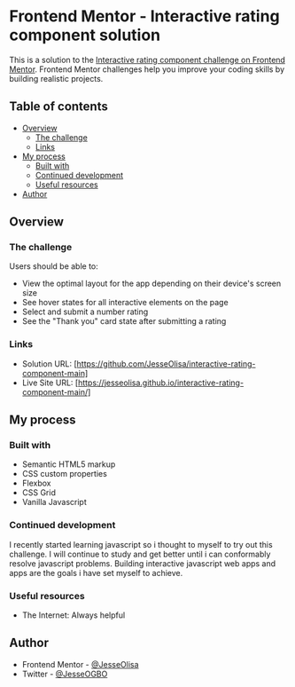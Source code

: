 # Frontend Mentor - Interactive rating component solution

This is a solution to the [Interactive rating component challenge on Frontend Mentor](https://www.frontendmentor.io/challenges/interactive-rating-component-koxpeBUmI). Frontend Mentor challenges help you improve your coding skills by building realistic projects. 

## Table of contents

- [Overview](#overview)
  - [The challenge](#the-challenge)
  - [Links](#links)
- [My process](#my-process)
  - [Built with](#built-with)
  - [Continued development](#continued-development)
  - [Useful resources](#useful-resources)
- [Author](#author)


## Overview

### The challenge

Users should be able to:

- View the optimal layout for the app depending on their device's screen size
- See hover states for all interactive elements on the page
- Select and submit a number rating
- See the "Thank you" card state after submitting a rating


### Links

- Solution URL: [https://github.com/JesseOlisa/interactive-rating-component-main]
- Live Site URL: [https://jesseolisa.github.io/interactive-rating-component-main/]
## My process

### Built with

- Semantic HTML5 markup
- CSS custom properties
- Flexbox
- CSS Grid
- Vanilla Javascript


### Continued development
I recently started learning javascript so i thought to myself to try out this challenge.
I will continue to study and get better until i can conformably resolve javascript problems. 
Building interactive javascript web apps and apps are the goals i have set myself to achieve.



### Useful resources

- The Internet: Always helpful

## Author

- Frontend Mentor - [@JesseOlisa](https://www.frontendmentor.io/profile/JesseOlisa)
- Twitter - [@JesseOGBO](https://www.twitter.com/JesseOGBO)

